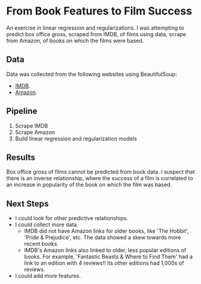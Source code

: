 # From Book Features to Film Success    
An exercise in linear regression and regularizations.  I was attempting to predict box office gross, scraped from IMDB, of films using data, scrape from Amazon, of books on which the films were based.      

## Data  
Data was collected from the following websites using BeautifulSoup:    
  * [IMDB](http://www.imdb.com/?ref_=nv_home).   
  * [Amazon](https://www.amazon.com/).   
  
## Pipeline  
1. Scrape IMDB    
2. Scrape Amazon    
3. Build linear regression and regularization models  

## Results  
Box office gross of films cannot be predicted from book data. I suspect that there is an inverse relationship, where the success of a film is correlated to an increase in popularity of the book on which the film was based.  

## Next Steps  
  * I could look for other predictive relationships.   
  * I could collect more data.    
    * IMDB did not have Amazon links for older books, like 'The Hobbit', 'Pride & Prejudice', etc. The data showed a skew towards more recent books.  
    * IMDB's Amazon links also linked to older, less popular editions of books. For example, 'Fantastic Beasts & Where to Find Them' had a link to an edition with 4 reviews!! its other editions had 1,000s of reviews.  
  * I could add more features.   
